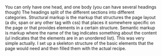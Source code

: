 You can only have one head, and one body (you can have several headings though) The headings split of the different sections into different categories.
Structural markup is the markup that structures the page layout (a div, span or any other tag with css) that places it somewhere specific on the page or that provides elements in a certain structure. Semantic markup is markup where the name of the tag indicates something about the content (ul indicates that the elements are in an unordered list).
This was very simple actually. I set up a skeleton structure of the basic elements that the page would need and then filled them with the actual recipe.
